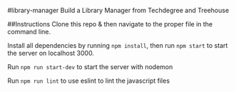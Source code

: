 #library-manager
Build a Library Manager from Techdegree and Treehouse

##Instructions
Clone this repo & then navigate to the proper file in the command line.

Install all dependencies by running `npm install`, then run `npm start` to start the server on localhost 3000.

Run `npm run start-dev` to start the server with nodemon

Run `npm run lint` to use eslint to lint the javascript files
